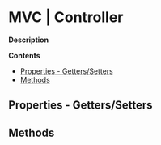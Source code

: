 # MVC | Controller

**Description**  

**Contents**  
- [Properties - Getters/Setters](#properties---getterssetters)
- [Methods](#methods)

## Properties - Getters/Setters

## Methods
